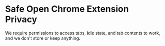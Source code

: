 # Safe Open Chrome Extension Privacy
We require permissions to access tabs, idle state, and tab contents to work, and we don't store or keep anything. 
